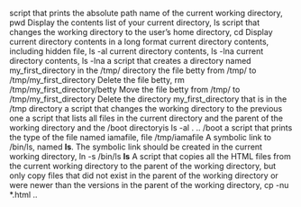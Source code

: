 script that prints the absolute path name of the current working directory, pwd
Display the contents list of your current directory, ls
script that changes the working directory to the user’s home directory, cd
Display current directory contents in a long format
current directory contents, including hidden file, ls -al
current directory contents, ls -lna
current directory contents, ls -lna
a script that creates a directory named my_first_directory in the /tmp/ directory
the file betty from /tmp/ to /tmp/my_first_directory
Delete the file betty, rm /tmp/my_first_directory/betty
Move the file betty from /tmp/ to /tmp/my_first_directory
Delete the directory my_first_directory that is in the /tmp directory
a script that changes the working directory to the previous one
a script that lists all files in the current directory and the parent of the working directory and the /boot directoryis ls -al . .. /boot
a script that prints the type of the file named iamafile, file /tmp/iamafile
A symbolic link to /bin/ls, named __ls__. The symbolic link should be created in the current working directory, ln -s /bin/ls __ls__
A script that copies all the HTML files from the current working directory to the parent of the working directory, but only copy files that did not exist in the parent of the working directory or were newer than the versions in the parent of the working directory, cp -nu *.html ..
